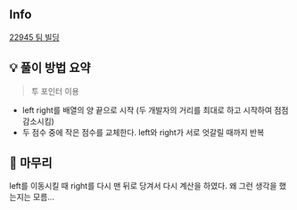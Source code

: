 ## Info
[22945 팀 빌딩](https://www.acmicpc.net/problem/22945)

## 💡 풀이 방법 요약
> 투 포인터 이용
- left right를 배열의 양 끝으로 시작 (두 개발자의 거리를 최대로 하고 시작하여 점점 감소시킴)
- 두 점수 중에 작은 점수를 교체한다. left와 right가 서로 엇갈릴 때까지 반복

## 🙂 마무리
left를 이동시킬 때 right를 다시 맨 뒤로 당겨서 다시 계산을 하였다. 왜 그런 생각을 했는지는 모름...